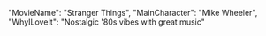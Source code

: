 "MovieName": "Stranger Things",
"MainCharacter": "Mike Wheeler",
"WhyILoveIt": "Nostalgic '80s vibes with great music"
